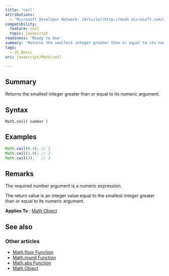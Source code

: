 ```yaml
---
title: 'ceil'
attributions:
  - 'Microsoft Developer Network: [Article](http://msdn.microsoft.com/en-us/library/ie/w0w5b52h(v=vs.94).aspx)'
compatibility:
  feature: ceil
  topic: javascript
readiness: 'Ready to Use'
summary: 'Returns the smallest integer greater than or equal to its numeric argument.'
tags:
  - JS_Basic
uri: javascript/Math/ceil

---
```

## Summary

Returns the smallest integer greater than or equal to its numeric argument.

## Syntax

    Math.ceil( number )

## Examples

``` js
Math.ceil(0.4); // 1
Math.ceil(1.9); // 2
Math.ceil(3);   // 3
```

## Remarks

The required number argument is a numeric expression.

The return value is an integer value equal to the smallest integer greater than or equal to its numeric argument.

**Applies To** : [Math Object](/javascript/Math)

## See also

### Other articles

-   [Math.floor Function](/javascript/Math/floor)
-   [Math.round Function](/javascript/Math/round)
-   [Math.abs Function](/javascript/Math/abs)
-   [Math Object](/javascript/Math)

